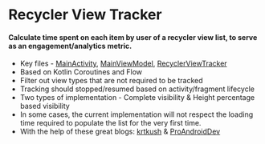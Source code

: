 
# Recycler View Tracker

#### Calculate time spent on each item by user of a recycler view list, to serve as an engagement/analytics metric.


- Key files - [MainActivity](https://github.com/4shutosh/RecyclerViewTracker/blob/main/app/src/main/java/com/example/rvtracker/MainActivity.kt), [MainViewModel](https://github.com/4shutosh/RecyclerViewTracker/blob/main/app/src/main/java/com/example/rvtracker/MainViewModel.kt), [RecyclerViewTracker](https://github.com/4shutosh/RecyclerViewTracker/blob/main/app/src/main/java/com/example/rvtracker/tracker/RecyclerViewTracker.kt)
- Based on Kotlin Coroutines and Flow
- Filter out view types that are not required to be tracked
- Tracking should stopped/resumed based on activity/fragment lifecycle
- Two types of implementation - Complete visibility & Height percentage based visibility
- In some cases, the current implementation will not respect the loading time required to populate the list for the very first time.
- With the help of these great blogs: [krtkush](https://krtkush.com/2017/03/29/android-recyclerview-tracking-view-time.html) & [ProAndroidDev](https://proandroiddev.com/detecting-list-items-perceived-by-user-8f164dfb1d05)




